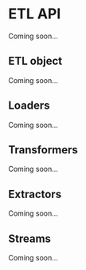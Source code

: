 # ETL API

Coming soon...

## ETL object

Coming soon...

## Loaders

Coming soon...

## Transformers

Coming soon...

## Extractors

Coming soon...

## Streams

Coming soon...
